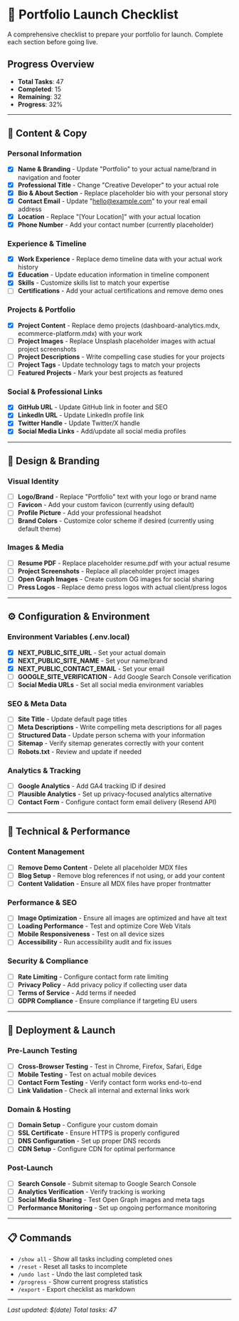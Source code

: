 # 🚀 Portfolio Launch Checklist

A comprehensive checklist to prepare your portfolio for launch. Complete each section before going live.

## Progress Overview
- **Total Tasks**: 47
- **Completed**: 15
- **Remaining**: 32
- **Progress**: 32%

---

## 📝 Content & Copy

### Personal Information
- [x] **Name & Branding** - Update "Portfolio" to your actual name/brand in navigation and footer
- [x] **Professional Title** - Change "Creative Developer" to your actual role
- [x] **Bio & About Section** - Replace placeholder bio with your personal story
- [x] **Contact Email** - Update "hello@example.com" to your real email address
- [x] **Location** - Replace "[Your Location]" with your actual location
- [x] **Phone Number** - Add your contact number (currently placeholder)

### Experience & Timeline
- [x] **Work Experience** - Replace demo timeline data with your actual work history
- [x] **Education** - Update education information in timeline component
- [x] **Skills** - Customize skills list to match your expertise
- [ ] **Certifications** - Add your actual certifications and remove demo ones

### Projects & Portfolio
- [x] **Project Content** - Replace demo projects (dashboard-analytics.mdx, ecommerce-platform.mdx) with your work
- [ ] **Project Images** - Replace Unsplash placeholder images with actual project screenshots
- [ ] **Project Descriptions** - Write compelling case studies for your projects
- [ ] **Project Tags** - Update technology tags to match your projects
- [ ] **Featured Projects** - Mark your best projects as featured

### Social & Professional Links
- [x] **GitHub URL** - Update GitHub link in footer and SEO
- [x] **LinkedIn URL** - Update LinkedIn profile link
- [x] **Twitter Handle** - Update Twitter/X handle
- [x] **Social Media Links** - Add/update all social media profiles

---

## 🎨 Design & Branding

### Visual Identity
- [ ] **Logo/Brand** - Replace "Portfolio" text with your logo or brand name
- [ ] **Favicon** - Add your custom favicon (currently using default)
- [ ] **Profile Picture** - Add your professional headshot
- [ ] **Brand Colors** - Customize color scheme if desired (currently using default theme)

### Images & Media
- [ ] **Resume PDF** - Replace placeholder resume.pdf with your actual resume
- [ ] **Project Screenshots** - Replace all placeholder project images
- [ ] **Open Graph Images** - Create custom OG images for social sharing
- [ ] **Press Logos** - Replace demo press logos with actual client/press logos

---

## ⚙️ Configuration & Environment

### Environment Variables (.env.local)
- [x] **NEXT_PUBLIC_SITE_URL** - Set your actual domain
- [x] **NEXT_PUBLIC_SITE_NAME** - Set your name/brand
- [x] **NEXT_PUBLIC_CONTACT_EMAIL** - Set your email
- [ ] **GOOGLE_SITE_VERIFICATION** - Add Google Search Console verification
- [ ] **Social Media URLs** - Set all social media environment variables

### SEO & Meta Data
- [ ] **Site Title** - Update default page titles
- [ ] **Meta Descriptions** - Write compelling meta descriptions for all pages
- [ ] **Structured Data** - Update person schema with your information
- [ ] **Sitemap** - Verify sitemap generates correctly with your content
- [ ] **Robots.txt** - Review and update if needed

### Analytics & Tracking
- [ ] **Google Analytics** - Add GA4 tracking ID if desired
- [ ] **Plausible Analytics** - Set up privacy-focused analytics alternative
- [ ] **Contact Form** - Configure contact form email delivery (Resend API)

---

## 🔧 Technical & Performance

### Content Management
- [ ] **Remove Demo Content** - Delete all placeholder MDX files
- [ ] **Blog Setup** - Remove blog references if not using, or add your content
- [ ] **Content Validation** - Ensure all MDX files have proper frontmatter

### Performance & SEO
- [ ] **Image Optimization** - Ensure all images are optimized and have alt text
- [ ] **Loading Performance** - Test and optimize Core Web Vitals
- [ ] **Mobile Responsiveness** - Test on all device sizes
- [ ] **Accessibility** - Run accessibility audit and fix issues

### Security & Compliance
- [ ] **Rate Limiting** - Configure contact form rate limiting
- [ ] **Privacy Policy** - Add privacy policy if collecting user data
- [ ] **Terms of Service** - Add terms if needed
- [ ] **GDPR Compliance** - Ensure compliance if targeting EU users

---

## 🚀 Deployment & Launch

### Pre-Launch Testing
- [ ] **Cross-Browser Testing** - Test in Chrome, Firefox, Safari, Edge
- [ ] **Mobile Testing** - Test on actual mobile devices
- [ ] **Contact Form Testing** - Verify contact form works end-to-end
- [ ] **Link Validation** - Check all internal and external links work

### Domain & Hosting
- [ ] **Domain Setup** - Configure your custom domain
- [ ] **SSL Certificate** - Ensure HTTPS is properly configured
- [ ] **DNS Configuration** - Set up proper DNS records
- [ ] **CDN Setup** - Configure CDN for optimal performance

### Post-Launch
- [ ] **Search Console** - Submit sitemap to Google Search Console
- [ ] **Analytics Verification** - Verify tracking is working
- [ ] **Social Media Sharing** - Test Open Graph images and meta tags
- [ ] **Performance Monitoring** - Set up ongoing performance monitoring

---

## 📋 Commands

- `/show all` - Show all tasks including completed ones
- `/reset` - Reset all tasks to incomplete
- `/undo last` - Undo the last completed task
- `/progress` - Show current progress statistics
- `/export` - Export checklist as markdown

---

*Last updated: $(date)*
*Total tasks: 47*